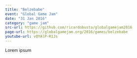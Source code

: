 ```yaml
---
title: "Belzebabe"
event: "Global Game Jam"
date: "31 Jan 2016"
category: "game jam"
src-url: https://github.com/ricardobusta/globalgamejam2016
page-url: https://globalgamejam.org/2016/games/belzebabe
youtube-url: vQYAlP-R1Js
---
```

Lorem ipsum